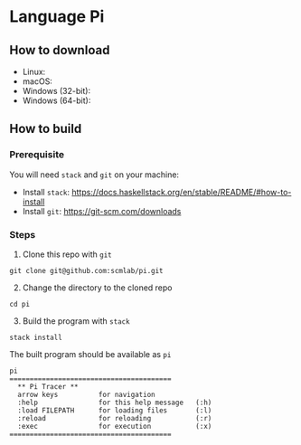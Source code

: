 # Language Pi

## How to download

* Linux:
* macOS:
* Windows (32-bit):
* Windows (64-bit):

## How to build

### Prerequisite

You will need `stack` and `git` on your machine:

* Install `stack`: https://docs.haskellstack.org/en/stable/README/#how-to-install
* Install `git`: https://git-scm.com/downloads

### Steps

1. Clone this repo with `git`

```
git clone git@github.com:scmlab/pi.git
```

2. Change the directory to the cloned repo

```
cd pi
```

3. Build the program with `stack`

```
stack install
```

The built program should be available as `pi`

```
pi
========================================
  ** Pi Tracer **
  arrow keys          for navigation
  :help               for this help message   (:h)
  :load FILEPATH      for loading files       (:l)
  :reload             for reloading           (:r)
  :exec               for execution           (:x)
========================================
```
